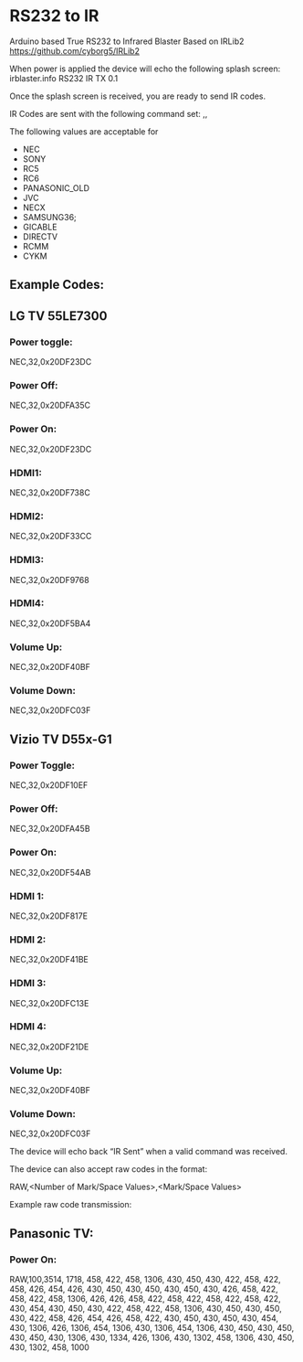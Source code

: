 # RS232 to IR
Arduino based True RS232 to Infrared Blaster
Based on IRLib2 https://github.com/cyborg5/IRLib2

When power is applied the device will echo the following splash screen:
irblaster.info RS232 IR TX 0.1

Once the splash screen is received, you are ready to send IR codes.

IR Codes are sent with the following command set:
<IR CODE TYPE>,<IR CODE LENGTH>,<IR CODE HEX DATA>

The following values are acceptable for <IR CODE TPYE>
-	NEC
-	SONY
-	RC5
-	RC6
-	PANASONIC_OLD
-	JVC
-	NECX
-	SAMSUNG36;
-	GICABLE
-	DIRECTV
-	RCMM
-	CYKM

## Example Codes:

## LG TV 55LE7300
### Power toggle:
NEC,32,0x20DF23DC 
### Power Off:
NEC,32,0x20DFA35C
### Power On:
NEC,32,0x20DF23DC 
### HDMI1:
NEC,32,0x20DF738C 
### HDMI2:
NEC,32,0x20DF33CC 
### HDMI3:
NEC,32,0x20DF9768 
### HDMI4:
NEC,32,0x20DF5BA4 
### Volume Up:
NEC,32,0x20DF40BF 
### Volume Down:
NEC,32,0x20DFC03F 

## Vizio TV D55x-G1

### Power Toggle:
NEC,32,0x20DF10EF
### Power Off:
NEC,32,0x20DFA45B 
### Power On:
NEC,32,0x20DF54AB 
### HDMI 1:
NEC,32,0x20DF817E 
### HDMI 2:
NEC,32,0x20DF41BE 
### HDMI 3:
NEC,32,0x20DFC13E 
### HDMI 4:
NEC,32,0x20DF21DE 
### Volume Up:
NEC,32,0x20DF40BF 
### Volume Down:
NEC,32,0x20DFC03F

The device will echo back “IR Sent” when a valid command was received.

The device can also accept raw codes in the format:

RAW,<Number of Mark/Space Values>,<Mark/Space Values>

Example raw code transmission:
## Panasonic TV:
### Power On:
RAW,100,3514, 1718, 458, 422, 458, 1306, 430, 450, 430, 422, 458, 422, 458, 426, 454, 426, 430, 450, 430, 450, 430, 450, 430, 426, 458, 422, 458, 422, 458, 1306, 426, 426, 458, 422, 458, 422, 458, 422, 458, 422, 430, 454, 430, 450, 430, 422, 458, 422, 458, 1306, 430, 450, 430, 450, 430, 422, 458, 426, 454, 426, 458, 422, 430, 450, 430, 450, 430, 454, 430, 1306, 426, 1306, 454, 1306, 430, 1306, 454, 1306, 430, 450, 430, 450, 430, 450, 430, 1306, 430, 1334, 426, 1306, 430, 1302, 458, 1306, 430, 450, 430, 1302, 458, 1000

